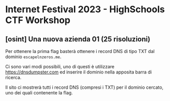 # Internet Festival 2023 - HighSchools CTF Workshop

## [osint] Una nuova azienda 01 (25 risoluzioni)

Per ottenere la prima flag basterà ottenere i record DNS di tipo TXT dal dominio `escapelnzeros.me`.

Ci sono vari modi possibili, uno di questi è utilizzare https://dnsdumpster.com ed inserire il dominio nella apposita barra di ricerca.

Il sito ci mostrerà tutti i record DNS (compresi i TXT) per il dominio cercato, uno dei quali contenente la flag.
